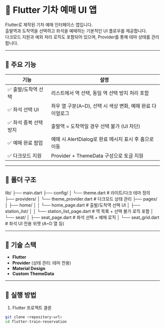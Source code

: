 # 🚆 Flutter 기차 예매 UI 앱

Flutter로 제작된 기차 예매 인터페이스 앱입니다.  
출발역과 도착역을 선택하고 좌석을 예매하는 기본적인 UI 플로우를 제공합니다.  
다크모드 지원과 예외 처리 로직도 포함되어 있으며, Provider를 통해 테마 상태를 관리합니다.

---

## 📱 주요 기능

| 기능 | 설명 |
|------|------|
| ✅ 출발/도착역 선택 | 리스트에서 역 선택, 동일 역 선택 방지 처리 포함 |
| ✅ 좌석 선택 UI | 좌우 열 구분(A~D), 선택 시 색상 변화, 예매 완료 다이얼로그 |
| ✅ 좌석 중복 선택 방지 | 출발역 = 도착역일 경우 선택 불가 (UI 차단) |
| ✅ 예매 완료 팝업 | 예매 시 AlertDialog로 완료 메시지 표시 후 홈으로 이동 |
| ✅ 다크모드 지원 | Provider + ThemeData 구성으로 토글 지원 |

---

## 🧱 폴더 구조
lib/
├── main.dart
├── config/
│ └── theme.dart # 라이트/다크 테마 정의
├── providers/
│ └── theme_provider.dart # 다크모드 상태 관리
├── pages/
│ ├── home/
│ │ └── home_page.dart # 출발/도착역 선택 UI
│ ├── station_list/
│ │ └── station_list_page.dart # 역 목록 + 선택 불가 로직 포함
│ └── seat/
│ ├── seat_page.dart # 좌석 선택 + 예매 로직
│ └── seat_grid.dart # 좌석 UI 전용 위젯 (A~D 열 등)


---

## 🎨 기술 스택

- **Flutter**
- **Provider** (상태 관리: 테마 전용)
- **Material Design**
- **Custom ThemeData**

---

## 🚀 실행 방법

1. Flutter 프로젝트 클론

```bash
git clone <repository-url>
cd flutter-train-reservation





